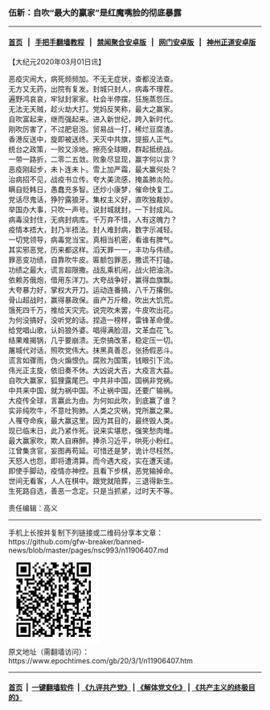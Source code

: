 ### 伍新：自吹“最大的赢家”是红魔嘴脸的彻底暴露
------------------------

#### [首页](https://github.com/gfw-breaker/banned-news/blob/master/README.md) &nbsp;&nbsp;|&nbsp;&nbsp; [手把手翻墙教程](https://github.com/gfw-breaker/guides/wiki) &nbsp;&nbsp;|&nbsp;&nbsp; [禁闻聚合安卓版](https://github.com/gfw-breaker/bn-android) &nbsp;&nbsp;|&nbsp;&nbsp; [网门安卓版](https://github.com/oGate2/oGate) &nbsp;&nbsp;|&nbsp;&nbsp; [神州正道安卓版](https://github.com/SzzdOgate/update) 



<div><p>
 【大纪元2020年03月01日讯】
</p>
<p>
 恶疫灾闹大，病死频频加。不无无症状，查都没法查。
 <br/>
 无方又无药，出院有复发。封城只封人，病毒不理茬。
 <br/>
 遍野鸿哀哀，牢狱封家家。社会半停摆，狂施蒸怨压。
 <br/>
 无法无天贼，趁火劫大打。党妈反笑称，最大之赢家。
 <br/>
 自吹富起来，继而强起来。进入新世纪，跨入新时代。
 <br/>
 刚吹厉害了，不过肥皂泡。贸易战一打，稀烂豆腐渣。
 <br/>
 香港反送中，旋即被送终。天灭中共旗，提振人正气。
 <br/>
 统台之政策，一败又涂地。擦亮全球眼，群起抵统战。
 <br/>
 一带一路折，二零二五敛。败象尽显现，赢字何以言？
 <br/>
 恶疫刚起步，未卜连未卜。雪上加严霜，最大赢何处？
 <br/>
 治病招不见，战疫书立传。夸大美流感，掩盖肺炎险。
 <br/>
 瞒自贬韩日，愚蠢充多智。还炒小康梦，催命快复工。
 <br/>
 党话尽鬼话，狰狞露狼牙。集权主义好，直吹独裁妙。
 <br/>
 举国办大事，只吹一声号。说封城就封，一下封成风。
 <br/>
 病毒没封住，无病封病库。千万弃不惜，人有这魄力？
 <br/>
 疫情本捂大，封乃半捂法。封人难封病，数字示减轻。
 <br/>
 一切党领导，病毒党当宝。真相当机密，看谁有脾气。
 <br/>
 其实邪恶党，历来都这样。滔天罪一一，丰功与伟绩。
 <br/>
 罪恶变功绩，自靠吹牛皮。匾额包罪恶，撒谎不打磕。
 <br/>
 功绩之最大，谎言超限撒。战乱乘机闹，战火把油浇。
 <br/>
 依赖苏俄炮，借用东洋刀。大夸战争好，赢得血旗飘。
 <br/>
 大夸暴力好，掌权大开刀。运动连番搞，八千万撂倒。
 <br/>
 骨山超战时，赢得暴政保。亩产万斤粮，吹出大饥荒。
 <br/>
 饿死四千万，推给天灾完。说完吹未罢，牛皮吹出花。
 <br/>
 为何没搞好，没听党的话。捏造一榜样，雷锋革命傻。
 <br/>
 给党唱山歌，认妈狼外婆。唱得满脸泪，文革血花飞。
 <br/>
 结果难揭锅，几乎要崩溃。无奈搞改革，稳定压一切。
 <br/>
 屠城代对话，照吹党伟大。抹黑真善忍，张扬假恶斗。
 <br/>
 谎言如骤雨，伪火煽恨仇。腐败为国策，钱眼引下流。
 <br/>
 伟光正主旋，依旧奏不休。大凶说大吉，大疫言大益。
 <br/>
 自吹大赢家，狐狸露尾巴。中共非中国，国祸非党祸。
 <br/>
 中共来中国，就为祸中国。不止祸中国，还要广输祸。
 <br/>
 大疫传全球，言赢此为由。为何如此吹，到底赢了谁？
 <br/>
 实非纯吹牛，不意吐狗肺。人类之灾祸，党所赢之果。
 <br/>
 人罹夺命疾，最大赢这里。因为其目的，最终毁人类。
 <br/>
 现已临末日，此乃紧作死。说来实堪悲，强笑愁肉堆。
 <br/>
 最大赢家吹，欺人自麻醉。捧杀习近平，哄死小粉红。
 <br/>
 江曾集贪官，妄图再苟延。可惜还是梦，诡计尽枉然。
 <br/>
 天怒人也怨，即将遭清算。而今遇大疫，实在遭天谴。
 <br/>
 即使手脚动，疫情亦神控。且看下步棋，恶党输掉命。
 <br/>
 世间无看客，人人在棋中。跟党就陪葬，三退得新生。
 <br/>
 生死路自选，善恶一念定。只是当抓紧，过时天不等。
</p>
<p>
 责任编辑：高义
</p>
</div>
<hr/>
手机上长按并复制下列链接或二维码分享本文章：<br/>
https://github.com/gfw-breaker/banned-news/blob/master/pages/nsc993/n11906407.md <br/>
<a href='https://github.com/gfw-breaker/banned-news/blob/master/pages/nsc993/n11906407.md'><img src='https://github.com/gfw-breaker/banned-news/blob/master/pages/nsc993/n11906407.md.png'/></a> <br/>
原文地址（需翻墙访问）：https://www.epochtimes.com/gb/20/3/1/n11906407.htm


------------------------
#### [首页](https://github.com/gfw-breaker/banned-news/blob/master/README.md) &nbsp;|&nbsp; [一键翻墙软件](https://github.com/gfw-breaker/nogfw/blob/master/README.md) &nbsp;| [《九评共产党》](https://github.com/gfw-breaker/9ping.md/blob/master/README.md#九评之一评共产党是什么) | [《解体党文化》](https://github.com/gfw-breaker/jtdwh.md/blob/master/README.md) | [《共产主义的终极目的》](https://github.com/gfw-breaker/gczydzjmd.md/blob/master/README.md)


<img src='http://gfw-breaker.win/banned-news/pages/nsc993/n11906407.md' width='0px' height='0px'/>